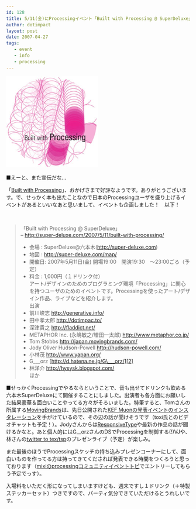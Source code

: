 ```yaml
---
id: 128
title: 5/11(金)にProcessingイベント「Built with Processing @ SuperDeluxe」を開催します
author: dotimpact
layout: post
date: 2007-04-27
tags:
   - event
   - info
   - processing
---
```

<img class="img_R" src='/hexo/images/wp-content/uploads/2008/02/processingnight.jpg' alt='processingnight.jpg' />

■えーと、また宣伝だな…

「[Built with Processing][1]」、おかげさまで好評なようです。ありがとうございます。で、せっかく本も出たことなので日本のProcessingユーザを盛り上げるイベントがあるといいなあと思いまして、イベントも企画しました！　以下！

<br class="clear" />

> 「Built with Processing @ SuperDeluxe」  
> &#8211; <http://super-deluxe.com/2007/5/11/built-with-processing/>
> 
>   * 会場 : SuperDeluxe@六本木(http://super-deluxe.com) 
>   * 地図 : <http://super-deluxe.com/map/> 
>   * 開催日: 2007年5月11日(金) 開場19:00　開演19:30　〜23:00ごろ（予定） 
>   * 料金 : 1,000円（１ドリンク付）  
>     アート/デザインのためのプログラミング環境「Processing」に関心を持つユーザのためのイベントです。Processingを使ったアート/デザイン作品、ライブなどを紹介します。  
>     出演 
>   * 前川峻志 <http://generative.info/> 
>   * 田中孝太郎 <http://dotimpac.to/> 
>   * 深津貴之 <http://fladdict.net/> 
>   * METAPHOR Inc. (永嶋敏之/増田一太郎) <http://www.metaphor.co.jp/> 
>   * Tom Stobbs <http://japan.movingbrands.com/> 
>   * Jody Oliver Hudson-Powell <http://hudson-powell.com/> 
>   * 小林茂 <http://www.yapan.org/> 
>   * G\___orz [http://d.hatena.ne.jp/G\___orz/][2] 
>   * 林洋介 <http://hysysk.blogspot.com/>  
>     ほか 

■せっかくProcessingでやるならということで、音も出せてドリンクも飲める六本木SuperDeluxeにて開催することにしました。出演者も各方面にお願いした結果豪華＆面白いことやってる方々がそろいました。特筆すると、Tomさんの所属する[MovingBrands][3]は、先日公開された[KEF Muonの発表イベントのインスタレーション][4]を手がけているので、その辺の話が聞けそうです（toxi氏とのビデオチャットも予定！）。Jodyさんからは[ResponsiveType][5]や最新の作品の話が聞けるかなと。あと個人的にはG__orzさんのDSでProcessingを制御する(!)VJや、林さんの[twitter to tex/tsp][6]のプレゼンライブ（予定）が楽しみ。

また最後のほうでProcessingスケッチの持ち込みプレゼンコーナーにして、面白いものを作ってる方は持ってきてくだされば発表できる時間をつくろうと思っております（[mixiのprocessingコミュニティイベントトピ][7]でエントリーしてもらう予定でっす）。

入場料をいただく形になってしまいますけども、週末ですし１ドリンク（＋特製ステッカーセット）つきですので、パーティ気分できていただけるとうれしいです。

 [1]: http://www.amazon.co.jp/exec/obidos/ASIN/4861004241/dotimpact-22/ref=nosim/
 [2]: http://d.hatena.ne.jp/G___orz/
 [3]: http://japan.movingbrands.com/
 [4]: http://www.toxi.co.uk/blog/2007/04/kef-muon-launch.htm
 [5]: http://www.responsivetype.com/index.php
 [6]: http://hysysk.blogspot.com/2007/04/twitter-to-textsp.html
 [7]: http://mixi.jp/view_event.pl?id=17795350
